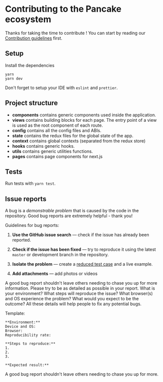 # Contributing to the Pancake ecosystem

Thanks for taking the time to contribute !
You can start by reading our [Contribution guidelines](https://docs.xoxnet.io/code/contributing) first.

## Setup

Install the dependencies

```shell
yarn
yarn dev
```

Don't forget to setup your IDE with `eslint` and `prettier`.

## Project structure

- **components** contains generic components used inside the application.
- **views** contains building blocks for each page. The entry point of a view is used as the root component of each route.
- **config** contains all the config files and ABIs.
- **state** contains the redux files for the global state of the app.
- **context** contains global contexts (separated from the redux store)
- **hooks** contains generic hooks.
- **utils** contains generic utilities functions.
- **pages** contains page components for next.js

## Tests

Run tests with `yarn test`.

## Issue reports

A bug is a _demonstrable problem_ that is caused by the code in the repository.
Good bug reports are extremely helpful - thank you!

Guidelines for bug reports:

1. **Use the GitHub issue search** &mdash; check if the issue has already been
   reported.

2. **Check if the issue has been fixed** &mdash; try to reproduce it using the
   latest `master` or development branch in the repository.

3. **Isolate the problem** &mdash; create a [reduced test
   case](http://css-tricks.com/reduced-test-cases/) and a live example.

4. **Add attachments** &mdash; add photos or videos

A good bug report shouldn't leave others needing to chase you up for more
information. Please try to be as detailed as possible in your report. What is
your environment? What steps will reproduce the issue? What browser(s) and OS
experience the problem? What would you expect to be the outcome? All these
details will help people to fix any potential bugs.

Template:

```
**Environment:**
Device and OS:
Browser:
Reproducibility rate:

**Steps to reproduce:**
1.
2.
3.

**Expected result:**
```

A good bug report shouldn't leave others needing to chase you up for more.
